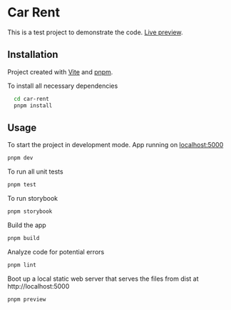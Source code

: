 
# Car Rent
This is a test project to demonstrate the code.
[Live preview](https://car-rent-test.netlify.app/).

## Installation

Project created with [Vite](https://vitejs.dev/) and [pnpm](https://pnpm.io/).

To install all necessary dependencies
```bash
  cd car-rent
  pnpm install
```

## Usage

To start the project in development mode. App running on [localhost:5000](http://localhost:5000/) 
```bash
pnpm dev
```

To run all unit tests
```bash
pnpm test
```

To run storybook
```bash
pnpm storybook
```

Build the app
```bash
pnpm build
```

Analyze code for potential errors
```bash
pnpm lint
```

Boot up a local static web server that serves the files from dist at http://localhost:5000
```bash
pnpm preview
```